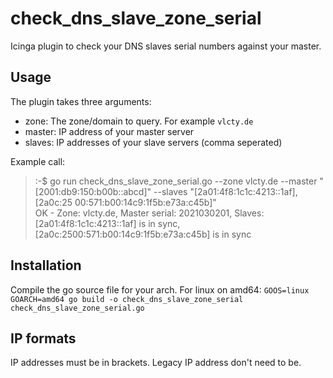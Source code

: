 # check_dns_slave_zone_serial

Icinga plugin to check your DNS slaves serial numbers against your master.

## Usage

The plugin takes three arguments:

- zone: The zone/domain to query. For example `vlcty.de`
- master: IP address of your master server
- slaves: IP addresses of your slave servers (comma seperated)

Example call:

> :-$ go run check_dns_slave_zone_serial.go --zone vlcty.de --master "[2001:db9:150:b00b::abcd]" --slaves "[2a01:4f8:1c1c:4213::1af],[2a0c:25
00:571:b00:14c9:1f5b:e73a:c45b]"   
> OK - Zone: vlcty.de, Master serial: 2021030201, Slaves: [2a01:4f8:1c1c:4213::1af] is in sync, [2a0c:2500:571:b00:14c9:1f5b:e73a:c45b] is in sync

## Installation

Compile the go source file for your arch. For linux on amd64: `GOOS=linux GOARCH=amd64 go build -o check_dns_slave_zone_serial check_dns_slave_zone_serial.go`

## IP formats

IP addresses must be in brackets. Legacy IP address don't need to be.
